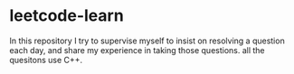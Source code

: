 # leetcode-learn
In this repository I try to supervise myself to insist on resolving a question each day, and share my experience in taking those questions.
all the quesitons use C++.
